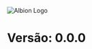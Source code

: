 ![Albion Logo](https://cdn.discordapp.com/attachments/1046810460302884864/1243617524080447558/Albion.png?ex=66522093&is=6650cf13&hm=a28a567ba62e6947420100c045584856cda0741db0beffdf8d106ef66a81f19a&)

# Versão: 0.0.0